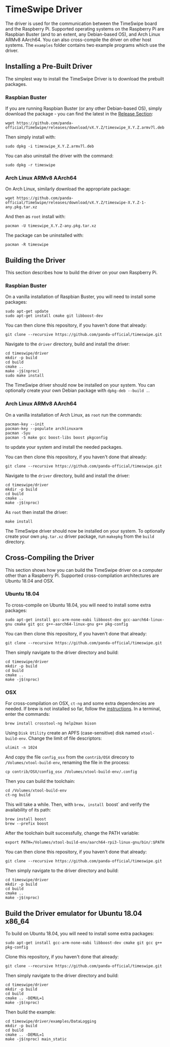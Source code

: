 # TimeSwipe Driver

The driver is used for the communication between the TimeSwipe board and the Raspberry Pi.
Supported operating systems on the Raspberry Pi are Raspbian Buster (and to an extent, any Debian-based OS), and Arch Linux ARMv8 AArch64.
You can also cross-compile the driver on other host systems.
The `examples` folder contains two example programs which use the driver.


## Installing a Pre-Built Driver

The simplest way to install the TimeSwipe Driver is to download the prebuilt packages.


### Raspbian Buster

If you are running Raspbian Buster (or any other Debian-based OS), simply download the package - you can find the latest in the [Release Section](https://github.com/panda-official/TimeSwipe/releases):

```
wget https://github.com/panda-official/TimeSwipe/releases/download/vX.Y.Z/timeswipe_X.Y.Z.armv7l.deb
```

Then simply install with:

```
sudo dpkg -i timeswipe_X.Y.Z.armv7l.deb
```

You can also uninstall the driver with the command:

```
sudo dpkg -r timeswipe
```


### Arch Linux ARMv8 AArch64

On Arch Linux, similarly download the appropriate package:

```
wget https://github.com/panda-official/TimeSwipe/releases/download/vX.Y.Z/timeswipe-X.Y.Z-1-any.pkg.tar.xz
```

And then as `root` install with:

```
pacman -U timeswipe_X.Y.Z-any.pkg.tar.xz
```

The package can be uninstalled with:

```
pacman -R timeswipe
```


## Building the Driver

This section describes how to build the driver on your own Raspberry Pi.


### Raspbian Buster

On a vanilla installation of Raspbian Buster, you will need to install some packages:

```
sudo apt-get update
sudo apt-get install cmake git libboost-dev
```

You can then clone this repository, if you haven't done that already:

```
git clone --recursive https://github.com/panda-official/timeswipe.git
```

Navigate to the `driver` directory, build and install the driver:

```
cd timeswipe/driver
mkdir -p build
cd build
cmake ..
make -j$(nproc)
sudo make install
```

The TimeSwipe driver should now be installed on your system.
You can optionally create your own Debian package with `dpkg-deb --build .`.


### Arch Linux ARMv8 AArch64

On a vanilla installation of Arch Linux, as `root` run the commands:

```
pacman-key --init
pacman-key --populate archlinuxarm
pacman -Syu
pacman -S make gcc boost-libs boost pkgconfig
```

to update your system and install the needed packages.

You can then clone this repository, if you haven't done that already:

```
git clone --recursive https://github.com/panda-official/timeswipe.git
```

Navigate to the `driver` directory, build and install the driver:

```
cd timeswipe/driver
mkdir -p build
cd build
cmake ..
make -j$(nproc)
```

As `root` then install the driver:

```
make install
```

The TimeSwipe driver should now be installed on your system.
To optionally create your own `pkg.tar.xz` driver package, run `makepkg` from the `build` directory.


## Cross-Compiling the Driver

This section shows how you can build the TimeSwipe driver on a computer other than a Raspberry Pi.
Supported cross-compilation architectures are Ubuntu 18.04 and OSX.


### Ubuntu 18.04

To cross-compile on Ubuntu 18.04, you will need to install some extra packages:

```
sudo apt-get install gcc-arm-none-eabi libboost-dev gcc-aarch64-linux-gnu cmake git gcc g++-aarch64-linux-gnu g++ pkg-config
```

You can then clone this repository, if you haven't done that already:

```
git clone --recursive https://github.com/panda-official/timeswipe.git
```

Then simply navigate to the driver directory and build:

```
cd timeswipe/driver
mkdir -p build
cd build
cmake ..
make -j$(nproc)
```


### OSX

For cross-compilation on OSX, `ct-ng` and some extra dependencies are needed. If brew is not installed so far, follow the [instructions](https://brew.sh).
In a terminal, enter the commands:

```
brew install crosstool-ng help2man bison
```

Using `Disk Utility` create an APFS (case-sensitive) disk named `xtool-build-env`.
Change the limit of file descriptors:

```
ulimit -n 1024
```

And copy the file `config_osx` from the `contrib/OSX` direcory to `/Volumes/xtool-build-env`, renaming the file in the process:

```
cp contrib/OSX/config_osx /Volumes/xtool-build-env/.config
```

Then you can build the toolchain:

```
cd /Volumes/xtool-build-env
ct-ng build
```

This will take a while.
Then, with `brew, install `boost` and verify the availability of its path:

```
brew install boost
brew --prefix boost
```

After the toolchain built successfully, change the PATH variable:

```
export PATH=/Volumes/xtool-build-env/aarch64-rpi3-linux-gnu/bin/:$PATH
```

You can then clone this repository, if you haven't done that already:

```
git clone --recursive https://github.com/panda-official/timeswipe.git
```

Then simply navigate to the driver directory and build:

```
cd timeswipe/driver
mkdir -p build
cd build
cmake ..
make -j$(nproc)
```

## Build the Driver emulator for Ubuntu 18.04 x86_64

To build on Ubuntu 18.04, you will need to install some extra packages:

```
sudo apt-get install gcc-arm-none-eabi libboost-dev cmake git gcc g++ pkg-config
```

Clone this repository, if you haven't done that already:

```
git clone --recursive https://github.com/panda-official/timeswipe.git
```

Then simply navigate to the driver directory and build:

```
cd timeswipe/driver
mkdir -p build
cd build
cmake .. -DEMUL=1
make -j$(nproc)
```

Then build the example:

```
cd timeswipe/driver/examples/DataLogging
mkdir -p build
cd build
cmake .. -DEMUL=1
make -j$(nproc) main_static
```
